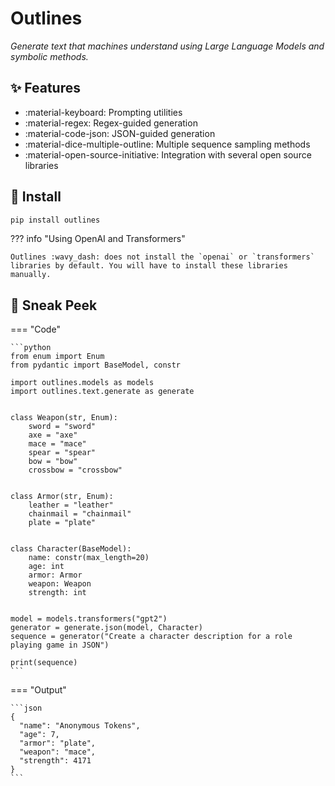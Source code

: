 # Outlines

*Generate text that machines understand using Large Language Models and symbolic methods.*

## :sparkles: Features

- :material-keyboard: Prompting utilities
- :material-regex: Regex-guided generation
- :material-code-json: JSON-guided generation
- :material-dice-multiple-outline: Multiple sequence sampling methods
- :material-open-source-initiative: Integration with several open source libraries

## :floppy_disk: Install

```bash
pip install outlines
```

??? info "Using OpenAI and Transformers"

    Outlines :wavy_dash: does not install the `openai` or `transformers` libraries by default. You will have to install these libraries manually.

## :eyes: Sneak Peek

=== "Code"

    ```python
    from enum import Enum
    from pydantic import BaseModel, constr

    import outlines.models as models
    import outlines.text.generate as generate


    class Weapon(str, Enum):
        sword = "sword"
        axe = "axe"
        mace = "mace"
        spear = "spear"
        bow = "bow"
        crossbow = "crossbow"


    class Armor(str, Enum):
        leather = "leather"
        chainmail = "chainmail"
        plate = "plate"


    class Character(BaseModel):
        name: constr(max_length=20)
        age: int
        armor: Armor
        weapon: Weapon
        strength: int


    model = models.transformers("gpt2")
    generator = generate.json(model, Character)
    sequence = generator("Create a character description for a role playing game in JSON")

    print(sequence)
    ```
=== "Output"

    ```json
    {
      "name": "Anonymous Tokens",
      "age": 7,
      "armor": "plate",
      "weapon": "mace",
      "strength": 4171
    }
    ```
